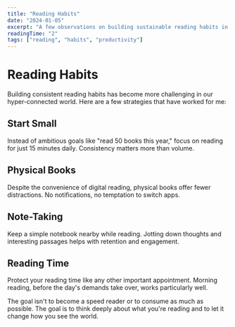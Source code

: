 ```yaml
---
title: "Reading Habits"
date: "2024-01-05"
excerpt: "A few observations on building sustainable reading habits in our distracted world."
readingTime: "2"
tags: ["reading", "habits", "productivity"]
---
```


# Reading Habits

Building consistent reading habits has become more challenging in our hyper-connected world. Here are a few strategies that have worked for me:

## Start Small

Instead of ambitious goals like "read 50 books this year," focus on reading for just 15 minutes daily. Consistency matters more than volume.

## Physical Books

Despite the convenience of digital reading, physical books offer fewer distractions. No notifications, no temptation to switch apps.

## Note-Taking

Keep a simple notebook nearby while reading. Jotting down thoughts and interesting passages helps with retention and engagement.

## Reading Time

Protect your reading time like any other important appointment. Morning reading, before the day's demands take over, works particularly well.

The goal isn't to become a speed reader or to consume as much as possible. The goal is to think deeply about what you're reading and to let it change how you see the world. 
